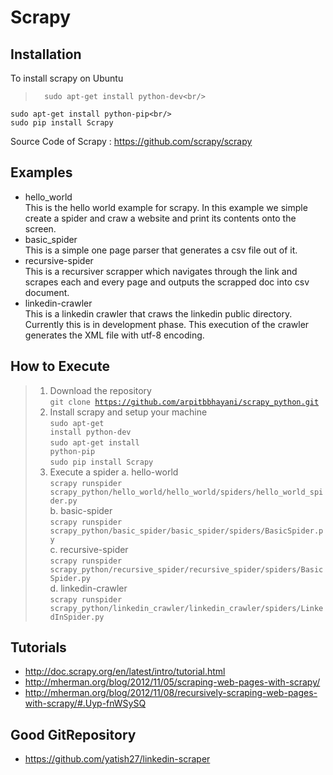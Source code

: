 Scrapy
=======================

Installation
-----------------------
To install scrapy on Ubuntu
>       sudo apt-get install python-dev<br/>
	sudo apt-get install python-pip<br/>
	sudo pip install Scrapy

Source Code of Scrapy : https://github.com/scrapy/scrapy

Examples
-----------------------
- hello_world <br/>
	This is the hello world example for scrapy. In this example we simple create a spider and craw a website and print its contents onto the screen.
- basic_spider<br/>
	This is a simple one page parser that generates a csv file out of it.
- recursive-spider<br/>
	This is a recursiver scrapper which navigates through the link and scrapes each and every page and outputs the scrapped doc into csv document.
- linkedin-crawler<br/>
	This is a linkedin crawler that craws the linkedin public directory. Currently this is in development phase. This execution of the crawler generates the XML file with utf-8 encoding.

How to Execute
---------------------
> 1. Download the repository
>		<br/><code>git clone https://github.com/arpitbbhayani/scrapy_python.git</code>
> 2. Install scrapy and setup your machine
>		<br/><code>sudo apt-get install python-dev</code>
>		<br/><code>sudo apt-get install python-pip</code>
>		<br/><code>sudo pip install Scrapy</code>
> 3. Execute a spider
>	a. hello-world
>		<br/><code>scrapy runspider scrapy_python/hello_world/hello_world/spiders/hello_world_spider.py</code>
>	<br/>b. basic-spider
>		<br/><code>scrapy runspider scrapy_python/basic_spider/basic_spider/spiders/BasicSpider.py</code>
>	<br/>c. recursive-spider
>		<br/><code>scrapy runspider scrapy_python/recursive_spider/recursive_spider/spiders/BasicSpider.py</code>
>	<br/>d. linkedin-crawler
>		<br/><code>scrapy runspider scrapy_python/linkedin_crawler/linkedin_crawler/spiders/LinkedInSpider.py</code>

Tutorials
-----------------------
- http://doc.scrapy.org/en/latest/intro/tutorial.html
- http://mherman.org/blog/2012/11/05/scraping-web-pages-with-scrapy/
- http://mherman.org/blog/2012/11/08/recursively-scraping-web-pages-with-scrapy/#.Uyp-fnWSySQ

Good GitRepository
-----------------------
- https://github.com/yatish27/linkedin-scraper
